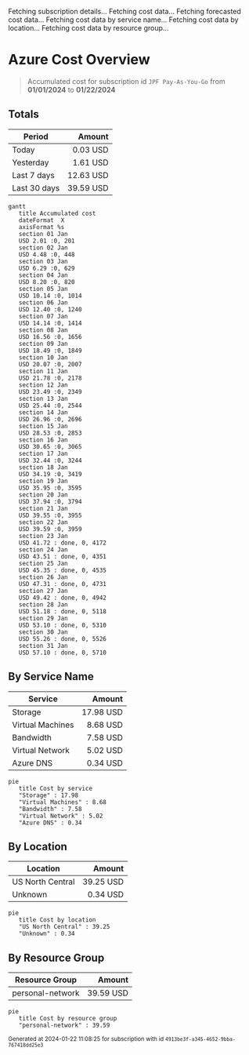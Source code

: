 Fetching subscription details...
Fetching cost data...
Fetching forecasted cost data...
Fetching cost data by service name...
Fetching cost data by location...
Fetching cost data by resource group...
# Azure Cost Overview

> Accumulated cost for subscription id `JPF Pay-As-You-Go` from **01/01/2024** to **01/22/2024**

## Totals

|Period|Amount|
|---|---:|
|Today|0.03 USD|
|Yesterday|1.61 USD|
|Last 7 days|12.63 USD|
|Last 30 days|39.59 USD|

```mermaid
gantt
   title Accumulated cost
   dateFormat  X
   axisFormat %s
   section 01 Jan
   USD 2.01 :0, 201
   section 02 Jan
   USD 4.48 :0, 448
   section 03 Jan
   USD 6.29 :0, 629
   section 04 Jan
   USD 8.20 :0, 820
   section 05 Jan
   USD 10.14 :0, 1014
   section 06 Jan
   USD 12.40 :0, 1240
   section 07 Jan
   USD 14.14 :0, 1414
   section 08 Jan
   USD 16.56 :0, 1656
   section 09 Jan
   USD 18.49 :0, 1849
   section 10 Jan
   USD 20.07 :0, 2007
   section 11 Jan
   USD 21.78 :0, 2178
   section 12 Jan
   USD 23.49 :0, 2349
   section 13 Jan
   USD 25.44 :0, 2544
   section 14 Jan
   USD 26.96 :0, 2696
   section 15 Jan
   USD 28.53 :0, 2853
   section 16 Jan
   USD 30.65 :0, 3065
   section 17 Jan
   USD 32.44 :0, 3244
   section 18 Jan
   USD 34.19 :0, 3419
   section 19 Jan
   USD 35.95 :0, 3595
   section 20 Jan
   USD 37.94 :0, 3794
   section 21 Jan
   USD 39.55 :0, 3955
   section 22 Jan
   USD 39.59 :0, 3959
   section 23 Jan
   USD 41.72 : done, 0, 4172
   section 24 Jan
   USD 43.51 : done, 0, 4351
   section 25 Jan
   USD 45.35 : done, 0, 4535
   section 26 Jan
   USD 47.31 : done, 0, 4731
   section 27 Jan
   USD 49.42 : done, 0, 4942
   section 28 Jan
   USD 51.18 : done, 0, 5118
   section 29 Jan
   USD 53.10 : done, 0, 5310
   section 30 Jan
   USD 55.26 : done, 0, 5526
   section 31 Jan
   USD 57.10 : done, 0, 5710
```

## By Service Name

|Service|Amount|
|---|---:|
|Storage|17.98 USD|
|Virtual Machines|8.68 USD|
|Bandwidth|7.58 USD|
|Virtual Network|5.02 USD|
|Azure DNS|0.34 USD|

```mermaid
pie
   title Cost by service
   "Storage" : 17.98
   "Virtual Machines" : 8.68
   "Bandwidth" : 7.58
   "Virtual Network" : 5.02
   "Azure DNS" : 0.34
```

## By Location

|Location|Amount|
|---|---:|
|US North Central|39.25 USD|
|Unknown|0.34 USD|

```mermaid
pie
   title Cost by location
   "US North Central" : 39.25
   "Unknown" : 0.34
```

## By Resource Group

|Resource Group|Amount|
|---|---:|
|personal-network|39.59 USD|

```mermaid
pie
   title Cost by resource group
   "personal-network" : 39.59
```

<sup>Generated at 2024-01-22 11:08:25 for subscription with id `4913be3f-a345-4652-9bba-767418dd25e3`</sup>
